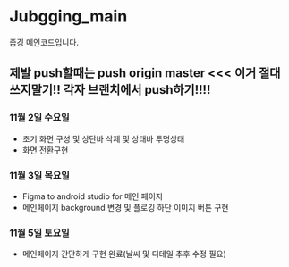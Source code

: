 # Jubgging_main
줍깅 메인코드입니다.
## 제발 push할때는 push origin master <<< 이거 절대 쓰지말기!! 각자 브랜치에서 push하기!!!!



### 11월 2일 수요일
+ 초기 화면 구성 및 상단바 삭제 및 상태바 투명상태
+ 화면 전환구현

### 11월 3일 목요일 
+ Figma to android studio for 메인 페이지 
+ 메인페이지 background 변경 및 플로깅 하단 이미지 버튼 구현

### 11월 5일 토요일
+ 메인페이지 간단하게 구현 완료(날씨 및 디테일 추후 수정 필요)
